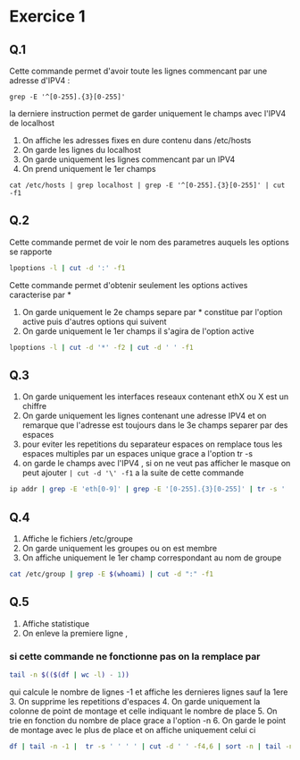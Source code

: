 
# Exercice 1

##	Q.1	

Cette commande permet d'avoir toute les lignes commencant par une adresse d'IPV4 :

``grep -E '^[0-255].{3}[0-255]'``

la derniere instruction permet de garder uniquement le champs avec l'IPV4 de localhost
1.  On affiche les adresses fixes en dure contenu dans /etc/hosts
2.  On garde les lignes du localhost
3.  On garde uniquement les lignes commencant par un IPV4
4.  On prend uniquement le 1er champs 

``cat /etc/hosts | grep localhost | grep -E '^[0-255].{3}[0-255]' | cut -f1``



##	Q.2	

Cette commande permet de voir le nom des parametres auquels les options se rapporte 

```bash
lpoptions -l | cut -d ':' -f1
```

Cette commande permet d'obtenir seulement les options actives caracterise par *

1.  On garde uniquement le 2e champs separe par * constitue par l'option active puis d'autres options qui suivent
2.  On garde uniquement le 1er champs il s'agira de l'option active
 
```bash
lpoptions -l | cut -d '*' -f2 | cut -d ' ' -f1
```

##	Q.3

1.  On garde uniquement les interfaces reseaux contenant ethX ou X est un chiffre
2.  On garde uniquement les lignes contenant une adresse IPV4 et on remarque que l'adresse est toujours dans le 3e champs separer par des espaces
3.  pour eviter les repetitions du separateur espaces on remplace tous les espaces multiples par un espaces unique grace a l'option tr -s
4.  on garde le champs avec l'IPV4 , si on ne veut pas afficher le masque  on peut ajouter ` | cut -d '\' -f1 ` a la suite de cette commande

```bash
ip addr | grep -E 'eth[0-9]' | grep -E '[0-255].{3}[0-255]' | tr -s ' ' ' ' | cut -d ' ' -f3
```

##  Q.4

1.  Affiche le fichiers /etc/groupe  
2.  On garde uniquement les groupes ou on est membre 
3.  On affiche uniquement le 1er champ correspondant au nom de groupe

```bash
cat /etc/group | grep -E $(whoami) | cut -d ":" -f1
```

##	Q.5

1.  Affiche statistique 
2.  On enleve la premiere ligne , 
### si cette commande ne fonctionne pas on la remplace par 
```bash
tail -n $(($(df | wc -l) - 1))
```
qui calcule le nombre de lignes -1 et affiche les dernieres lignes sauf la 1ere
3. On supprime les repetitions d'espaces
4. On garde uniquement la colonne de point de montage et celle indiquant le nombre de place
5. On trie en fonction du nombre de place grace a l'option -n
6. On garde le point de montage avec le plus de place et on affiche uniquement celui ci

```bash
df | tail -n -1 |  tr -s ' ' ' ' | cut -d ' ' -f4,6 | sort -n | tail -n 1 | cut -d ' ' -f2 
```
